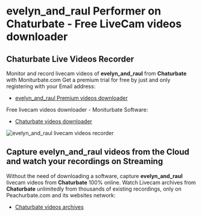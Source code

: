 # evelyn_and_raul Performer on Chaturbate - Free LiveCam videos downloader

## Chaturbate Live Videos Recorder

Monitor and record livecam videos of **evelyn_and_raul** from **Chaturbate** with Moniturbate.com
Get a premium trial for free by just and only registering with your Email address:
* [evelyn_and_raul Premium videos downloader](https://moniturbate.com/request-demo-licence-key.html)

Free livecam videos downloader - Moniturbate Software:
* [Chaturbate videos downloader](https://moniturbate.com/moniturbate-download-software.html)

![evelyn_and_raul livecam videos recorder](https://peachurnet.com/templates/moniturbate-software.png)


## Capture evelyn_and_raul videos from the Cloud and watch your recordings on Streaming

Without the need of downloading a software, capture **evelyn_and_raul** livecam videos from **Chaturbate** 100% online.
Watch Livecam archives from **Chaturbate** unlimitedly from thousands of existing recordings, only on Peachurbate.com and its websites network:
* [Chaturbate videos archives](https://peachurnet.com/)